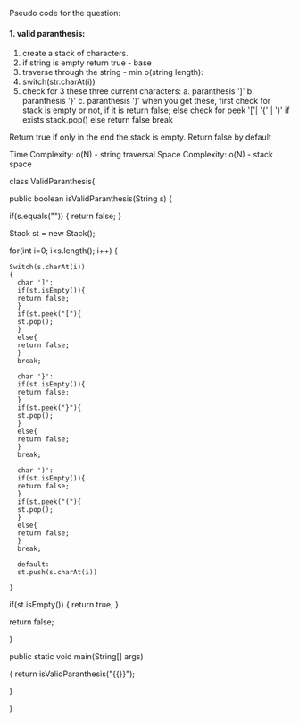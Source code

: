 
Pseudo code for the question:

#### 1. valid paranthesis:

1. create a stack of characters.
2. if string is empty return true - base
3. traverse through the string - min o(string length):
4. switch(str.charAt(i))
5. check for 3 these three current characters:
   a. paranthesis ']'
   b. paranthesis '}'
   c. paranthesis ')'
when you get these,
     first check for stack is empty or not, if it is return false;
     else check for peek '['| '{' | ')'
     if exists stack.pop()
     else
     return false
     break
     
     
 Return true if only in the end the stack is empty.
 Return false by default
 
 
 Time Complexity: o(N) - string traversal
 Space Complexity: o(N) - stack space
 
 
 
 class ValidParanthesis{
 
 public boolean isValidParanthesis(String s) {
 
 if(s.equals(""))
 {
    return false;
 }
 
 
 Stack<Character> st = new Stack<Character>();
   
 for(int i=0; i<s.length(); i++)
 {
                            
    Switch(s.charAt(i))
    {
      char ']':
      if(st.isEmpty()){
      return false;
      }
      if(st.peek("["){
      st.pop();
      }
      else{
      return false;
      }
      break;
      
      char '}':
      if(st.isEmpty()){
      return false;
      }
      if(st.peek("}"){
      st.pop();
      }
      else{
      return false;
      }
      break;
       
      char ')':
      if(st.isEmpty()){
      return false;
      }
      if(st.peek("("){
      st.pop();
      }
      else{
      return false;
      }
      break;
      
      default:
      st.push(s.charAt(i))
    
    }
                            
 if(st.isEmpty())
 {
     return true;
 }
 
 return false;
 
 }
 
 
 public static void main(String[] args)
 
 {
  return isValidParanthesis("{{}}");
 
 }
 
 
 }
 
 
 
 
  
 
   
   

